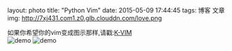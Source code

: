 layout: photo
title: "Python Vim"
date: 2015-05-09 17:44:45
tags: 博客 文章
img: http://7xj431.com1.z0.glb.clouddn.com/love.png

如果你希望你的vim变成图示那样,请戳:<a href="https://github.com/neo1218/k-vim">K-VIM</a><br/>
![demo](http://7xj431.com1.z0.glb.clouddn.com/molokai.png)
![demo](http://7xj431.com1.z0.glb.clouddn.com/solarized.png)
